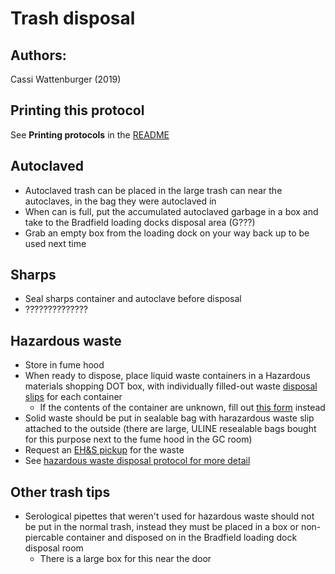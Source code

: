 Trash disposal
=================

## Authors:
Cassi Wattenburger (2019)

## Printing this protocol

See **Printing protocols** in the [README](../README.md#printing-protocols-conversion-of-protocols-to-pdf)


## Autoclaved

* Autoclaved trash can be placed in the large trash can near the autoclaves, in the bag they were autoclaved in
* When can is full, put the accumulated autoclaved garbage in a box and take to the Bradfield loading docks disposal area (G???)
* Grab an empty box from the loading dock on your way back up to be used next time

## Sharps

* Seal sharps container and autoclave before disposal
* ??????????????

## Hazardous waste

* Store in fume hood
* When ready to dispose, place liquid waste containers in a Hazardous materials shopping DOT box, with individually filled-out waste [disposal slips](https://sp.ehs.cornell.edu/lab-research-safety/waste/chemical-waste/Documents/2018_HazWasteTipSheet.pdf) for each container
  * If the contents of the container are unknown, fill out [this form](https://sp.ehs.cornell.edu/lab-research-safety/waste/chemical-waste/Documents/HW_Unknown_Chemical_Waste_Form.pdf) instead
* Solid waste should be put in sealable bag with harazardous waste slip attached to the outside (there are large, ULINE resealable bags bought for this purpose next to the fume hood in the GC room)
* Request an [EH&S pickup](https://sp.ehs.cornell.edu/lab-research-safety/waste/waste-pickups/Pages/default.aspx) for the waste
* See [hazardous waste disposal protocol for more detail](hazardous_waste_disosal.md)

## Other trash tips

* Serological pipettes that weren't used for hazardous waste should not be put in the normal trash, instead they must be placed in a box or non-piercable container and disposed on in the Bradfield loading dock disposal room
  * There is a large box for this near the door
